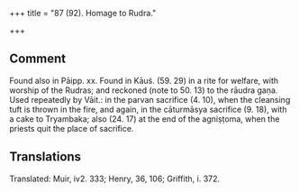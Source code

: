 +++
title = "87 (92). Homage to Rudra."

+++
## Comment
Found also in Pāipp. xx. Found in Kāuś. (59. 29) in a rite for welfare, with worship of the Rudras; and reckoned (note to 50. 13) to the rāudra gaṇa. Used repeatedly by Vāit.: in the parvan sacrifice (4. 10), when the cleansing tuft is thrown in the fire, and again, in the cāturmāsya sacrifice (9. 18), with a cake to Tryambaka; also (24. 17) at the end of the agniṣṭoma, when the priests quit the place of sacrifice.


## Translations
Translated: Muir, iv2. 333; Henry, 36, 106; Griffith, i. 372.
